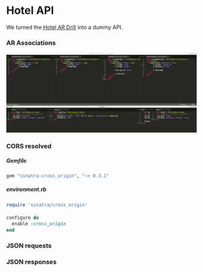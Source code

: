 # Hotel API

We turned the [Hotel AR Drill](https://github.com/sf-sea-lions-2016/active-record-associations-drill-hotels-challenge) into a dummy API.

### AR Associations

![alt text](https://raw.githubusercontent.com/sebabelmar/DBC/master/phase-2/hotel_API/pics/Screen%20Shot%202016-04-04%20at%205.27.38%20PM.png)

### CORS resolved
##### Gemfile
```ruby
gem "sinatra-cross_origin", "~> 0.3.1"
```

##### environment.rb

```ruby
require 'sinatra/cross_origin'

configure do
  enable :cross_origin
end
```

### JSON requests

### JSON responses
